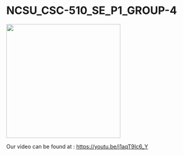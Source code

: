 # NCSU_CSC-510_SE_P1_GROUP-4

<img align=center src="https://github.com/rohanpillai20/NCSU_CSC-510_SE_P1_GROUP-4/blob/master/Misc/Title_1.png" width="300">


Our video can be found at : <href>https://youtu.be/j1aqT9Ic6_Y
